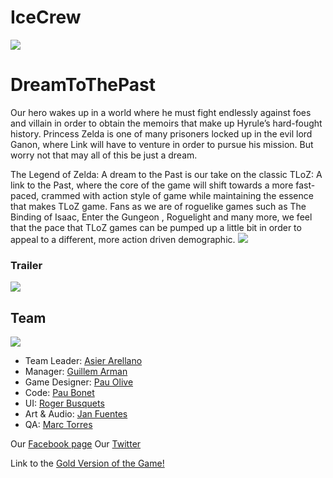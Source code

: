 # IceCrew

![](http://imgur.com/VFkt8n5.png)



# DreamToThePast

Our hero wakes up in a world where he must fight endlessly against foes and villain in order to obtain the memoirs that make up Hyrule’s hard-fought history. Princess Zelda is one of many prisoners locked up in the evil lord Ganon, where Link will have to venture in order to pursue his mission. But worry not that may all of this be just a dream.

The Legend of Zelda: A dream to the Past is our take on the classic TLoZ: A link to the Past, where the core of the game will shift towards a more fast-paced, crammed with action style of game while maintaining the essence that makes TLoZ game. Fans as we are of roguelike games such as The Binding of Isaac, Enter the Gungeon , Roguelight and many more, we feel that the pace that TLoZ games can be pumped up a little bit in order to appeal to a different, more action driven demographic.
![](http://imgur.com/EqZHxKl.png)

### Trailer
[![](https://img.youtube.com/vi/KBBwDbrTZeM/0.jpg)](https://www.youtube.com/watch?v=KBBwDbrTZeM)

## Team

![](http://imgur.com/0A8s6hY.png)

- Team Leader: [Asier Arellano](https://axiermo.github.io/AsierArellanoWeb/)
- Manager: [Guillem Arman](https://guillemarman.github.io/GuillemArman/)
- Game Designer: [Pau Olive](https://github.com/rcpauor32)
- Code: [Pau Bonet](https://boolaw.github.io/Role-Information/)
- UI: [Roger Busquets](https://github.com/rogerbusquets97)
- Art & Audio: [Jan Fuentes](https://github.com/JanFuentes)
- QA: [Marc Torres](https://MarcFly.github.io/Marc-Torres/)

Our [Facebook page](https://www.facebook.com/icecrewupc/)
Our [Twitter](https://twitter.com/IceCrew_)

Link to the [Gold Version of the Game!](https://github.com/BooLAW/Zelda-Project/releases/tag/v0.9.5-alpha)

